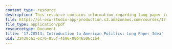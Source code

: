 ```yaml
---
content_type: resource
description: This resource contains information regarding long paper idea.
file: https://ol-ocw-studio-app-production.s3.amazonaws.com/courses/17-20-introduction-to-american-politics-spring-2013/22428ca16c76855f4b9688b46506c1b4_MIT17_20S13_Idea_Long_Pr.pdf
file_type: application/pdf
resourcetype: Document
title: '17.20S13: Introduction to American Politics: Long Paper Idea'
uid: 22428ca1-6c76-855f-4b96-88b46506c1b4
---
```

